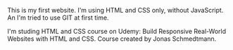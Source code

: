 This is my first website. I'm using HTML and CSS only, without JavaScript. An I'm tried to use GIT at first time.

I'm studing HTML and CSS course on Udemy: Build Responsive Real-World Websites with HTML and CSS. Course created by Jonas Schmedtmann.
